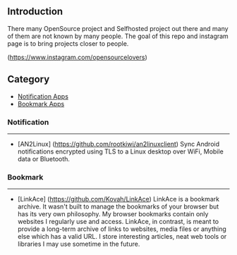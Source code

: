Introduction
------------

There many OpenSource project and Selfhosted project out there and many of them are not known by many people. 
The goal of this repo and instagram page is to bring projects closer to people.

(https://www.instagram.com/opensourcelovers)


Category
--------

- [Notification Apps](#Notification)
- [Bookmark Apps](#Bookmark)


### Notification
--------

- [AN2Linux] (https://github.com/rootkiwi/an2linuxclient)
Sync Android notifications encrypted using TLS to a Linux desktop over WiFi, Mobile data or Bluetooth.

### Bookmark
--------

- [LinkAce] (https://github.com/Kovah/LinkAce)
LinkAce is a bookmark archive. It wasn't built to manage the bookmarks of your browser but has its very own philosophy. My browser bookmarks contain only websites I regularly use and access. LinkAce, in contrast, is meant to provide a long-term archive of links to websites, media files or anything else which has a valid URL. I store interesting articles, neat web tools or libraries I may use sometime in the future.
